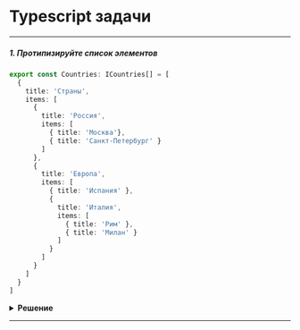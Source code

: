 # Typescript задачи

---

##### 1. Протипизируйте список элементов
```typescript
export const Countries: ICountries[] = [
  {
    title: 'Страны',
    items: [
      {
        title: 'Россия',
        items: [
          { title: 'Москва'},
          { title: 'Санкт-Петербург' }
        ]
      },
      {
        title: 'Европа',
        items: [
          { title: 'Испания' },
          {
            title: 'Италия',
            items: [
              { title: 'Рим' },
              { title: 'Милан' }
            ]
          }
        ]
      }
    ]
  }
]
```

<details><summary><b>Решение</b></summary>
<p>

```typescript
interface ICountries {
  title?: string,
  items?: IList[]
}
```

</p>
</details>

---
